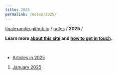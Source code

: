 ```yaml
---
title: 2025
permalink: /notes/2025/
---
```


[tinalexander.github.io](https://tinalexander.github.io/) / [notes](https://tinalexander.github.io/notes/) / **2025** /

**Learn more [about this site](https://tinalexander.github.io/notes/) and [how to get in touch](https://github.com/tinalexander#about-me).** 

<br>

- [Articles in 2025](https://tinalexander.github.io/notes/2025/articles)

1. [January 2025](https://tinalexander.github.io/notes/2025/01)


